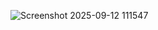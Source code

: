 ![Screenshot 2025-09-12 111547](https://github.com/user-attachments/assets/a04efd44-7a4b-4522-a978-8ce64d69a81e)
